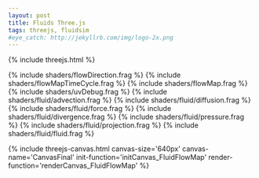 ```yaml
---
layout: post
title: Fluids Three.js
tags: threejs, fluidsim
#eye_catch: http://jekyllrb.com/img/logo-2x.png
---
```


{% include threejs.html %}

{% include shaders/flowDirection.frag %}
{% include shaders/flowMapTimeCycle.frag %}
{% include shaders/flowMap.frag %}
{% include shaders/uvDebug.frag %}
{% include shaders/fluid/advection.frag %}
{% include shaders/fluid/diffusion.frag %}
{% include shaders/fluid/force.frag %}
{% include shaders/fluid/divergence.frag %}
{% include shaders/fluid/pressure.frag %}
{% include shaders/fluid/projection.frag %}
{% include shaders/fluid/fluid.frag %}

<script>

var waterTexture = new THREE.TextureLoader().load('{{ site.assetsurl }}/images/textures/water.jpg');
var flowMap = new THREE.TextureLoader().load('{{ site.assetsurl }}/images/textures/flowMap.png');

function initCanvas_FluidFlowMap( threeContext )
{
    var targetOptions = { type: THREE.FloatType }; 
    threeContext.velocityTargets = [ new THREE.WebGLRenderTarget( 512, 512, targetOptions ), new THREE.WebGLRenderTarget( 512, 512, targetOptions ) ];
    threeContext.pressureTargets = [ new THREE.WebGLRenderTarget( 512, 512, targetOptions ), new THREE.WebGLRenderTarget( 512, 512, targetOptions ) ];
    threeContext.currentPressureTarget = 0;
    threeContext.currentVelocityTarget = 0;
    threeContext.divergenceTarget = new THREE.WebGLRenderTarget( 512, 512, targetOptions );
    threeContext.fluidTarget = new THREE.WebGLRenderTarget(512, 512, targetOptions );
    
    
    var defaultUniforms = {
      time: { type: "f", value: 0.0 },
      timeDelta: { type: "f", value: 0.0 },
      texelSize: { type: "v2", value: new THREE.Vector2(1.0/512.0,1.0/512.0) },
      minFilter: THREE.LinearFilter,
      magFilter: THREE.LinearFilter,
      depthBuffer: false,
      generateMipMaps: false  
    };
    
    // Advectiion
    var uniforms = {
      velocityField: { type: "t", value: threeContext.velocityTargets[0].texture },
    };
    threeContext.advectionUniforms = Object.extend( Object.clone(defaultUniforms), uniforms );
    threeContext.advectionScene = createFullScreenQuadScene( "passthroughVert", "advectionFrag", threeContext.advectionUniforms );
    
    // Diffusion
    var uniforms = {
      velocityField: { type: "t", value: null },
    };
    threeContext.diffusionUniforms = Object.extend( Object.clone(defaultUniforms), uniforms );
    threeContext.diffusionScene = createFullScreenQuadScene( "passthroughVert", "diffusionFrag", threeContext.diffusionUniforms );
    
    // Force
    var uniforms = {
      velocityField: { type: "t", value: null },
    };
    threeContext.forceUniforms = Object.extend( Object.clone(defaultUniforms), uniforms );
    threeContext.forceScene = createFullScreenQuadScene( "passthroughVert", "forceFrag", threeContext.forceUniforms );
        
    // Divergence
    var uniforms = {
      velocityField: { type: "t", value: null },
    };
    threeContext.divergenceUniforms = Object.extend( Object.clone(defaultUniforms), uniforms );
    threeContext.divergenceScene = createFullScreenQuadScene( "passthroughVert", "divergenceFrag", threeContext.divergenceUniforms );

    // Pressure
    var uniforms = {
      velocityField: { type: "t", value: null },
      divergenceField: { type: "t", value: threeContext.divergenceTarget.texture },
      pressureField: { type: "t", value: null },
    };
    threeContext.pressureUniforms = Object.extend( Object.clone(defaultUniforms), uniforms );
    threeContext.pressureScene = createFullScreenQuadScene( "passthroughVert", "pressureFrag", threeContext.pressureUniforms );

    // Projection
    var uniforms = {
      velocityField: { type: "t", value: null },
      divergenceField: { type: "t", value: threeContext.divergenceTarget.texture },
      pressureField: { type: "t", value: null },
    };
    threeContext.projectionUniforms = Object.extend( Object.clone(defaultUniforms), uniforms );
    threeContext.projectionScene = createFullScreenQuadScene( "passthroughVert", "projectionFrag", threeContext.projectionUniforms );
    
    threeContext.uniforms = {
      velocityField: { type: "t", value: null },
      divergenceField: { type: "t", value: threeContext.divergenceTarget.texture },
      pressureField: { type: "t", value: null },
      texture: { type: "t", value: waterTexture },
      minFilter: THREE.LinearFilter,
      magFilter: THREE.LinearFilter,
      depthBuffer: false,
      generateMipMaps: false  
    };

    threeContext.renderer.autoClear = false;
    threeContext.uniforms.texture.value.wrapS = threeContext.uniforms.texture.value.wrapT = THREE.RepeatWrapping;
    
    threeContext.initFullScreenCanvas( 'passthroughVert', 'fluidFrag' );
}


function renderCanvas_FluidFlowMap( threeContext )
{
    threeContext.updateDefaultUniforms( this.advectionUniforms );
    threeContext.updateDefaultUniforms( this.diffusionUniforms );
    threeContext.updateDefaultUniforms( this.forceUniforms );
    threeContext.updateDefaultUniforms( this.divergenceUniforms );
    threeContext.updateDefaultUniforms( this.pressureUniforms );
    threeContext.updateDefaultUniforms( this.projectionUniforms );
    
    
    threeContext.advectionUniforms.velocityField.value = threeContext.velocityTargets[0].texture;
    threeContext.renderer.render( threeContext.advectionScene, threeContext.camera, threeContext.velocityTargets[1], false );
    
    var velocitySourceIndex;
    var velocityTargetIndex;
        
    for( i=0; i<20; i++ ) {
        velocitySourceIndex = threeContext.currentVelocityTarget;
        velocityTargetIndex = (velocitySourceIndex+1)%2;

        this.diffusionUniforms.velocityField.value = threeContext.velocityTargets[velocitySourceIndex].texture;
        threeContext.renderer.render( threeContext.diffusionScene, threeContext.camera, threeContext.velocityTargets[velocityTargetIndex], false );
    }
    
    threeContext.currentVelocityTarget = velocityTargetIndex;
    
    threeContext.forceUniforms.velocityField.value = threeContext.velocityTargets[velocitySourceIndex].texture;
    threeContext.renderer.render( threeContext.forceScene, threeContext.camera, threeContext.velocityTargets[velocityTargetIndex], false );
    velocitySourceIndex = threeContext.currentVelocityTarget;
    velocityTargetIndex = (velocitySourceIndex+1)%2;
    
    threeContext.renderer.render( threeContext.divergenceScene, threeContext.camera, threeContext.divergenceTarget, false );
    
    this.pressureUniforms.velocityField.value = threeContext.velocityTargets[velocitySourceIndex].texture;
    
    var pressureSourceIndex;
    var pressureTargetIndex;
        
    for( i=0; i<20; i++ ) {
        pressureSourceIndex = threeContext.currentPressureTarget;
        pressureTargetIndex = (pressureSourceIndex+1)%2;

        this.pressureUniforms.pressureField.value = threeContext.pressureTargets[pressureSourceIndex].texture;
        threeContext.renderer.render( threeContext.pressureScene, threeContext.camera, threeContext.pressureTargets[pressureTargetIndex], false );
    }
    
    this.projectionUniforms.velocityField.value = threeContext.velocityTargets[velocitySourceIndex].texture;
    this.projectionUniforms.pressureField.value = threeContext.pressureTargets[pressureTargetIndex].texture;
    threeContext.renderer.render( threeContext.projectionScene, threeContext.camera, threeContext.velocityTargets[velocityTargetIndex], false );
    velocitySourceIndex = threeContext.currentVelocityTarget;
    velocityTargetIndex = (velocitySourceIndex+1)%2;
    
    threeContext.uniforms.velocityField.value = threeContext.velocityTargets[velocitySourceIndex].texture;
    threeContext.uniforms.pressureField.value = threeContext.pressureTargets[pressureTargetIndex].texture;
    
    threeContext.currentPressureTarget = pressureTargetIndex;
    threeContext.currentVelocityTarget = velocityTargetIndex;
}

</script>


{% include threejs-canvas.html canvas-size='640px' canvas-name='CanvasFinal' init-function='initCanvas_FluidFlowMap' render-function='renderCanvas_FluidFlowMap' %}